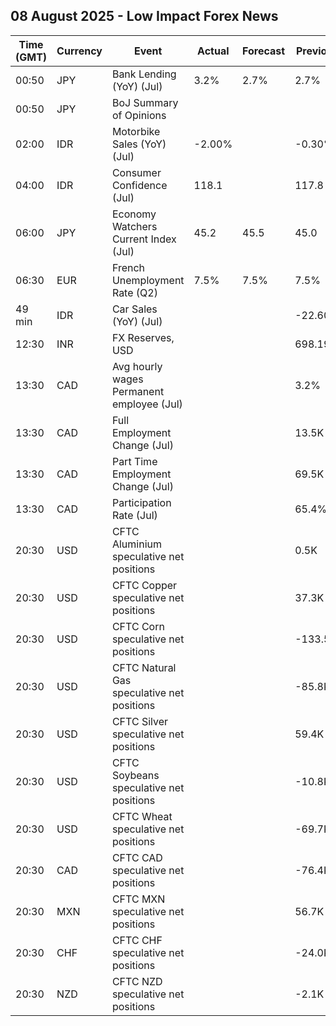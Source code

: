 ## 08 August 2025 - Low Impact Forex News

| Time (GMT) | Currency | Event | Actual | Forecast | Previous |
|------|----------|-------|--------|----------|----------|
| 00:50 | JPY | Bank Lending (YoY) (Jul) | 3.2% | 2.7% | 2.7% |
| 00:50 | JPY | BoJ Summary of Opinions |  |  |  |
| 02:00 | IDR | Motorbike Sales (YoY) (Jul) | -2.00% |  | -0.30% |
| 04:00 | IDR | Consumer Confidence (Jul) | 118.1 |  | 117.8 |
| 06:00 | JPY | Economy Watchers Current Index (Jul) | 45.2 | 45.5 | 45.0 |
| 06:30 | EUR | French Unemployment Rate (Q2) | 7.5% | 7.5% | 7.5% |
| 49 min | IDR | Car Sales (YoY) (Jul) |  |  | -22.60% |
| 12:30 | INR | FX Reserves, USD |  |  | 698.19B |
| 13:30 | CAD | Avg hourly wages Permanent employee (Jul) |  |  | 3.2% |
| 13:30 | CAD | Full Employment Change (Jul) |  |  | 13.5K |
| 13:30 | CAD | Part Time Employment Change (Jul) |  |  | 69.5K |
| 13:30 | CAD | Participation Rate (Jul) |  |  | 65.4% |
| 20:30 | USD | CFTC Aluminium speculative net positions |  |  | 0.5K |
| 20:30 | USD | CFTC Copper speculative net positions |  |  | 37.3K |
| 20:30 | USD | CFTC Corn speculative net positions |  |  | -133.5K |
| 20:30 | USD | CFTC Natural Gas speculative net positions |  |  | -85.8K |
| 20:30 | USD | CFTC Silver speculative net positions |  |  | 59.4K |
| 20:30 | USD | CFTC Soybeans speculative net positions |  |  | -10.8K |
| 20:30 | USD | CFTC Wheat speculative net positions |  |  | -69.7K |
| 20:30 | CAD | CFTC CAD speculative net positions |  |  | -76.4K |
| 20:30 | MXN | CFTC MXN speculative net positions |  |  | 56.7K |
| 20:30 | CHF | CFTC CHF speculative net positions |  |  | -24.0K |
| 20:30 | NZD | CFTC NZD speculative net positions |  |  | -2.1K |
